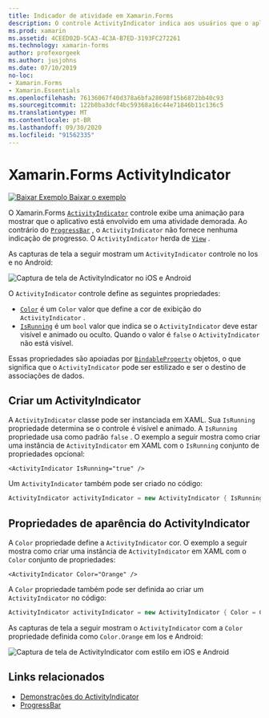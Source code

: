 ```yaml
---
title: Indicador de atividade em Xamarin.Forms
description: O controle ActivityIndicator indica aos usuários que o aplicativo está envolvido em uma atividade demorada, sem dar qualquer indicação de progresso. Este artigo explica como usar um ActivityIndicator em XAML e código.
ms.prod: xamarin
ms.assetid: 4CEED02D-5CA3-4C3A-B7ED-3193FC272261
ms.technology: xamarin-forms
author: profexorgeek
ms.author: jusjohns
ms.date: 07/10/2019
no-loc:
- Xamarin.Forms
- Xamarin.Essentials
ms.openlocfilehash: 76136067f40d378a6bfa28698f15b6872bb40c93
ms.sourcegitcommit: 122b8ba3dcf4bc59368a16c44e71846b11c136c5
ms.translationtype: MT
ms.contentlocale: pt-BR
ms.lasthandoff: 09/30/2020
ms.locfileid: "91562335"
---
```

# <a name="no-locxamarinforms-activityindicator"></a>Xamarin.Forms ActivityIndicator
[![Baixar Exemplo](~/media/shared/download.png) Baixar o exemplo](https://docs.microsoft.com/samples/xamarin/xamarin-forms-samples/userinterface-activityindicatordemos/)

O Xamarin.Forms [`ActivityIndicator`](xref:Xamarin.Forms.ActivityIndicator) controle exibe uma animação para mostrar que o aplicativo está envolvido em uma atividade demorada. Ao contrário do [`ProgressBar`](xref:Xamarin.Forms.ProgressBar) , o `ActivityIndicator` não fornece nenhuma indicação de progresso. O `ActivityIndicator` herda de [`View`](xref:Xamarin.Forms.View) .

As capturas de tela a seguir mostram um `ActivityIndicator` controle no Ios e no Android:

![Captura de tela de ActivityIndicator no iOS e Android](activityindicator-images/activityindicators-default.png "Captura de tela de ActivityIndicator no iOS e Android")

O `ActivityIndicator` controle define as seguintes propriedades:

* [`Color`](xref:Xamarin.Forms.ActivityIndicator.Color) é um `Color` valor que define a cor de exibição do `ActivityIndicator` .
* [`IsRunning`](xref:Xamarin.Forms.ActivityIndicator.IsRunning) é um `bool` valor que indica se o `ActivityIndicator` deve estar visível e animado ou oculto. Quando o valor é `false` o `ActivityIndicator` não está visível.

Essas propriedades são apoiadas por [`BindableProperty`](xref:Xamarin.Forms.BindableProperty) objetos, o que significa que o `ActivityIndicator` pode ser estilizado e ser o destino de associações de dados.

## <a name="create-an-activityindicator"></a>Criar um ActivityIndicator

A `ActivityIndicator` classe pode ser instanciada em XAML. Sua `IsRunning` propriedade determina se o controle é visível e animado. A `IsRunning` propriedade usa como padrão `false` . O exemplo a seguir mostra como criar uma instância de `ActivityIndicator` em XAML com o `IsRunning` conjunto de propriedades opcional:

```xaml
<ActivityIndicator IsRunning="true" />
```

Um `ActivityIndicator` também pode ser criado no código:

```csharp
ActivityIndicator activityIndicator = new ActivityIndicator { IsRunning = true };
```

## <a name="activityindicator-appearance-properties"></a>Propriedades de aparência do ActivityIndicator

A `Color` propriedade define a `ActivityIndicator` cor. O exemplo a seguir mostra como criar uma instância de `ActivityIndicator` em XAML com o `Color` conjunto de propriedades:

```xaml
<ActivityIndicator Color="Orange" />
```

A `Color` propriedade também pode ser definida ao criar um `ActivityIndicator` no código:

```csharp
ActivityIndicator activityIndicator = new ActivityIndicator { Color = Color.Orange };
```

As capturas de tela a seguir mostram o `ActivityIndicator` com a `Color` propriedade definida como `Color.Orange` em Ios e Android:

![Captura de tela de ActivityIndicator com estilo em iOS e Android](activityindicator-images/activityindicators-styled.png "Captura de tela de ActivityIndicator com estilo em iOS e Android")

## <a name="related-links"></a>Links relacionados

* [Demonstrações do ActivityIndicator](/samples/xamarin/xamarin-forms-samples/userinterface-activityindicatordemos/)
* [ProgressBar](~/xamarin-forms/user-interface/progressbar.md)